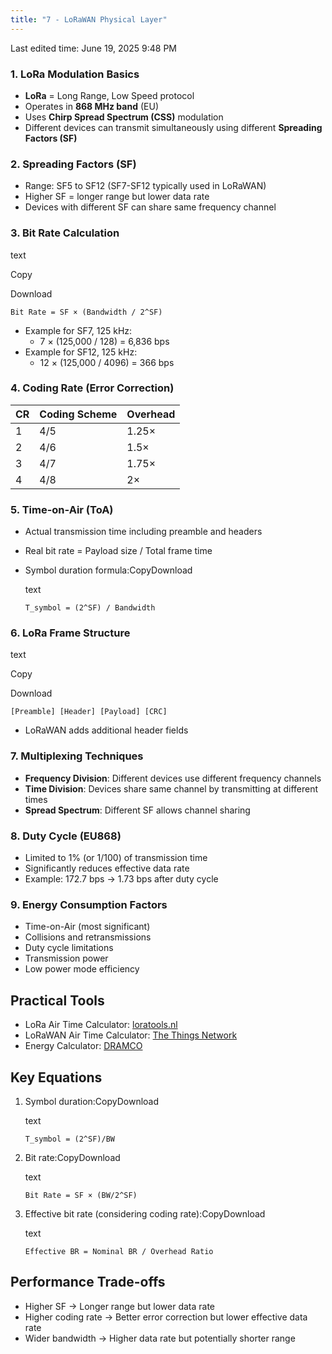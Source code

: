 ```yaml
---
title: "7 - LoRaWAN Physical Layer"
---
```

Last edited time: June 19, 2025 9:48 PM

### **1. LoRa Modulation Basics**

- **LoRa** = Long Range, Low Speed protocol
- Operates in **868 MHz band** (EU)
- Uses **Chirp Spread Spectrum (CSS)** modulation
- Different devices can transmit simultaneously using different **Spreading Factors (SF)**

### **2. Spreading Factors (SF)**

- Range: SF5 to SF12 (SF7-SF12 typically used in LoRaWAN)
- Higher SF = longer range but lower data rate
- Devices with different SF can share same frequency channel

### **3. Bit Rate Calculation**

text

Copy

Download

```
Bit Rate = SF × (Bandwidth / 2^SF)
```

- Example for SF7, 125 kHz:
    - 7 × (125,000 / 128) = 6,836 bps
- Example for SF12, 125 kHz:
    - 12 × (125,000 / 4096) = 366 bps

### **4. Coding Rate (Error Correction)**

| **CR** | **Coding Scheme** | **Overhead** |
| --- | --- | --- |
| 1 | 4/5 | 1.25× |
| 2 | 4/6 | 1.5× |
| 3 | 4/7 | 1.75× |
| 4 | 4/8 | 2× |

### **5. Time-on-Air (ToA)**

- Actual transmission time including preamble and headers
- Real bit rate = Payload size / Total frame time
- Symbol duration formula:CopyDownload
    
    text
    
    ```
    T_symbol = (2^SF) / Bandwidth
    ```
    

### **6. LoRa Frame Structure**

text

Copy

Download

```
[Preamble] [Header] [Payload] [CRC]
```

- LoRaWAN adds additional header fields

### **7. Multiplexing Techniques**

- **Frequency Division**: Different devices use different frequency channels
- **Time Division**: Devices share same channel by transmitting at different times
- **Spread Spectrum**: Different SF allows channel sharing

### **8. Duty Cycle (EU868)**

- Limited to 1% (or 1/100) of transmission time
- Significantly reduces effective data rate
- Example: 172.7 bps → 1.73 bps after duty cycle

### **9. Energy Consumption Factors**

- Time-on-Air (most significant)
- Collisions and retransmissions
- Duty cycle limitations
- Transmission power
- Low power mode efficiency

## **Practical Tools**

- LoRa Air Time Calculator: [loratools.nl](https://loratools.nl/#/airtime)
- LoRaWAN Air Time Calculator: [The Things Network](https://www.thethingsnetwork.org/airtime-calculator)
- Energy Calculator: [DRAMCO](https://dramco.be/tools/lora-calculator/)

## **Key Equations**

1. Symbol duration:CopyDownload
    
    text
    
    ```
    T_symbol = (2^SF)/BW
    ```
    
2. Bit rate:CopyDownload
    
    text
    
    ```
    Bit Rate = SF × (BW/2^SF)
    ```
    
3. Effective bit rate (considering coding rate):CopyDownload
    
    text
    
    ```
    Effective BR = Nominal BR / Overhead Ratio
    ```
    

## **Performance Trade-offs**

- Higher SF → Longer range but lower data rate
- Higher coding rate → Better error correction but lower effective data rate
- Wider bandwidth → Higher data rate but potentially shorter range
